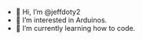 - 👋 Hi, I’m @jeffdoty2
- 👀 I’m interested in Arduinos.
- 🌱 I’m currently learning how to code.

<!---
jeffdoty2/jeffdoty2 is a ✨ special ✨ repository because its `README.md` (this file) appears on your GitHub profile.
You can click the Preview link to take a look at your changes.
--->
